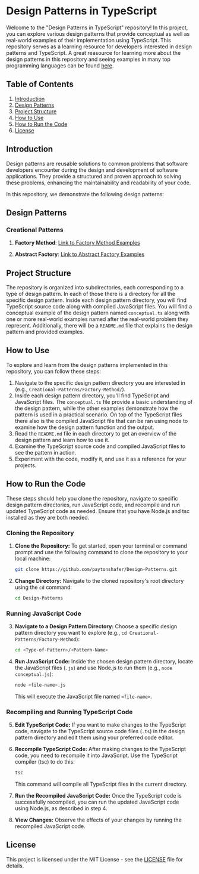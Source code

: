 # Design Patterns in TypeScript

Welcome to the "Design Patterns in TypeScript" repository! In this project, you can explore various design patterns that provide conceptual as well as real-world examples of their implementation using TypeScript. This repository serves as a learning resource for developers interested in design patterns and TypeScript. A great reasource for learning more about the design patterns in this repository and seeing examples in many top programming languages can be found [here](https://refactoring.guru/design-patterns).

## Table of Contents
1. [Introduction](#introduction)
2. [Design Patterns](#design-patterns)
3. [Project Structure](#project-structure)
4. [How to Use](#how-to-use)
5. [How to Run the Code](#how-to-run-the-code)
6. [License](#license)

## Introduction
Design patterns are reusable solutions to common problems that software developers encounter during the design and development of software applications. They provide a structured and proven approach to solving these problems, enhancing the maintainability and readability of your code.

In this repository, we demonstrate the following design patterns:

## Design Patterns
### Creational Patterns
1. **Factory Method**: [Link to Factory Method Examples](./Creational-Patterns/Factory-Method/)

2. **Abstract Factory**: [Link to Abstract Factory Examples](./Creational-Patterns/Abstract-Factory/)

<!-- Add more design patterns here as you implement them. -->

## Project Structure
The repository is organized into subdirectories, each corresponding to a type of design pattern. In each of those there is a directory for all the specific design pattern. Inside each design pattern directory, you will find TypeScript source code along with compiled JavaScript files. You will find a conceptual example of the design pattern named `conceptual.ts` along with one or more real-world examples named after the real-world problem they represent. Additionally, there will be a `README.md` file that explains the design pattern and provided examples.


## How to Use
To explore and learn from the design patterns implemented in this repository, you can follow these steps:

1. Navigate to the specific design pattern directory you are interested in (e.g., `Creational-Patterns/Factory-Method/`).
2. Inside each design pattern directory, you'll find TypeScript and JavaScript files. The `conceptual.ts` file provide a basic understanding of the design pattern, while the other examples demonstrate how the pattern is used in a practical scenario. On top of the TypeScript files there also is the compiled JavaScript file that can be ran using node to examine how the design pattern function and the output.
3. Read the `README.md` file in each directory to get an overview of the design pattern and learn how to use it.
4. Examine the TypeScript source code and compiled JavaScript files to see the pattern in action.
5. Experiment with the code, modify it, and use it as a reference for your projects.

## How to Run the Code
These steps should help you clone the repository, navigate to specific design pattern directories, run JavaScript code, and recompile and run updated TypeScript code as needed. Ensure that you have Node.js and tsc installed as they are both needed.

### Cloning the Repository

1. **Clone the Repository:** To get started, open your terminal or command prompt and use the following command to clone the repository to your local machine:

   ```bash
   git clone https://github.com/paytonshafer/Design-Patterns.git
   ```

2. **Change Directory:** Navigate to the cloned repository's root directory using the `cd` command:

   ```bash
   cd Design-Patterns
   ```

### Running JavaScript Code

3. **Navigate to a Design Pattern Directory:** Choose a specific design pattern directory you want to explore (e.g., `cd Creational-Patterns/Factory-Method`):

   ```bash
   cd <Type-of-Pattern>/<Pattern-Name>
   ```

4. **Run JavaScript Code:** Inside the chosen design pattern directory, locate the JavaScript files (`.js`) and use Node.js to run them (e.g., `node conceptual.js`):

   ```bash
   node <file-name>.js
   ```

   This will execute the JavaScript file named `<file-name>`.

### Recompiling and Running TypeScript Code

5. **Edit TypeScript Code:** If you want to make changes to the TypeScript code, navigate to the TypeScript source code files (`.ts`) in the design pattern directory and edit them using your preferred code editor.

6. **Recompile TypeScript Code:** After making changes to the TypeScript code, you need to recompile it into JavaScript. Use the TypeScript compiler (tsc) to do this:

   ```bash
   tsc
   ```

   This command will compile all TypeScript files in the current directory.

7. **Run the Recompiled JavaScript Code:** Once the TypeScript code is successfully recompiled, you can run the updated JavaScript code using Node.js, as described in step 4.

8. **View Changes:** Observe the effects of your changes by running the recompiled JavaScript code.


## License
This project is licensed under the MIT License - see the [LICENSE](./LICENSE) file for details.